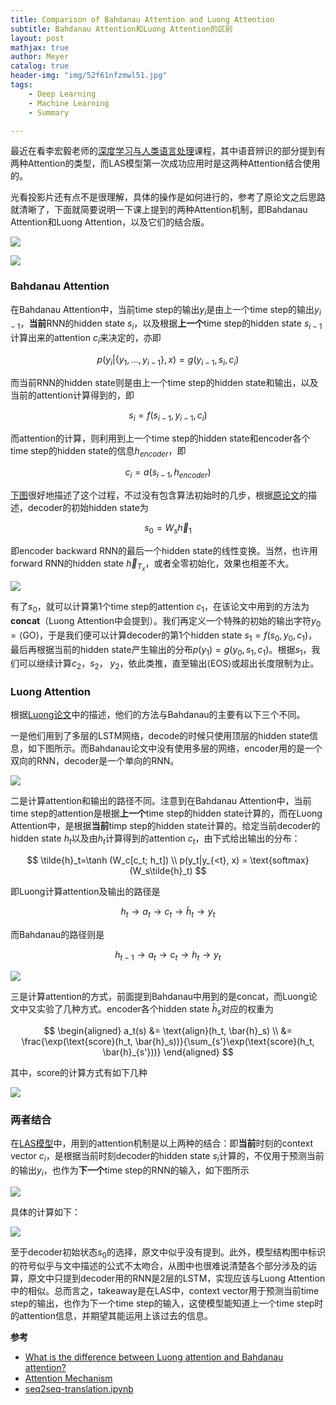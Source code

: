 ```yaml
---
title: Comparison of Bahdanau Attention and Luong Attention
subtitle: Bahdanau Attention和Luong Attention的区别
layout: post
mathjax: true
author: Meyer
catalog: true
header-img: "img/52f61nfzmwl51.jpg"
tags: 
    - Deep Learning
    - Machine Learning
    - Summary

---
```


最近在看李宏毅老师的[深度学习与人类语言处理](http://speech.ee.ntu.edu.tw/~tlkagk/courses_DLHLP20.html)课程，其中语音辨识的部分提到有两种Attention的类型，而LAS模型第一次成功应用时是这两种Attention结合使用的。

光看投影片还有点不是很理解，具体的操作是如何进行的，参考了原论文之后思路就清晰了，下面就简要说明一下课上提到的两种Attention机制，即Bahdanau Attention和Luong Attention，以及它们的结合版。

![](/img/in-post/attention/back_to_attention.png)

![](/img/in-post/attention/back_to_attention2.png)

### Bahdanau Attention

在Bahdanau Attention中，当前time step的输出$y_i$是由上一个time step的输出$y_{i-1}$，**当前**RNN的hidden state $s_i$，以及根据**上一个**time step的hidden state $s_{i-1}$ 计算出来的attention $c_i$来决定的，亦即
  
$$
p(y_i|\{y_1, ..., y_{i-1}\}, x)=g(y_{i-1}, s_i, c_i)
$$

而当前RNN的hidden state则是由上一个time step的hidden state和输出，以及当前的attention计算得到的，即

$$
s_i=f(s_{i-1},y_{i-1},c_i)
$$

而attention的计算，则利用到上一个time step的hidden state和encoder各个time step的hidden state的信息$h_{encoder}$，即

$$
c_i=a(s_{i-1}, h_{encoder})
$$  

  
[下图](https://github.com/lvapeab/nmt-keras)很好地描述了这个过程，不过没有包含算法初始时的几步，根据[原论文](https://arxiv.org/abs/1409.0473)的描述，decoder的初始hidden state为
  
$$
s_0=W_s \overleftarrow{h}_1
$$
  
即encoder backward RNN的最后一个hidden state的线性变换。当然，也许用forward RNN的hidden state $\overrightarrow{h}_{T_x}$，或者全零初始化，效果也相差不大。

![](/img/in-post/attention/attention_nmt_model.png)

有了$s_0$，就可以计算第1个time step的attention $c_1$，在该论文中用到的方法为**concat**（Luong Attention中会提到）。我们再定义一个特殊的初始的输出字符$y_0 = \left \langle \text{GO} \right \rangle$，于是我们便可以计算decoder的第1个hidden state $s_1 = f(s_0, y_0, c_1)$，最后再根据当前的hidden state产生输出的分布$p(y_1)=g(y_{0}, s_1, c_1)$。根据$s_1$，我们可以继续计算$c_2$，$s_2$， $y_2$，依此类推，直至输出$\langle \text{EOS} \rangle$或超出长度限制为止。


### Luong Attention

根据[Luong论文](https://arxiv.org/abs/1508.04025)中的描述，他们的方法与Bahdanau的主要有以下三个不同。

一是他们用到了多层的LSTM网络，decode的时候只使用顶层的hidden state信息，如下图所示。而Bahdanau论文中没有使用多层的网络，encoder用的是一个双向的RNN，decoder是一个单向的RNN。

![](/img/in-post/attention/figure_1.jpg)

二是计算attention和输出的路径不同。注意到在Bahdanau Attention中，当前time step的attention是根据**上一个**time step的hidden state计算的，而在Luong Attention中，是根据**当前**timp step的hidden state计算的。给定当前decoder的hidden state $h_t$以及由$h_t$计算得到的attention $c_t$，由下式给出输出的分布：

$$
\tilde{h}_t=\tanh (W_c[c_t; h_t])  \\
p(y_t|y_{<t}, x) = \text{softmax}(W_s\tilde{h}_t)
$$

即Luong计算attention及输出的路径是

$$h_t \rightarrow a_t \rightarrow c_t \rightarrow \tilde{h}_t \rightarrow y_t$$

而Bahdanau的路径则是

$$h_{t-1} \rightarrow a_t \rightarrow c_t \rightarrow h_t \rightarrow y_t$$

![](/img/in-post/attention/figure_2.jpg)

三是计算attention的方式，前面提到Bahdanau中用到的是concat，而Luong论文中又实验了几种方式。encoder各个hidden state $\bar{h}_s$对应的权重为

$$
\begin{aligned}
a_t(s) &= \text{align}(h_t, \bar{h}_s)  \\
&= \frac{\exp(\text{score}(h_t, \bar{h}_s))}{\sum_{s'}\exp(\text{score}(h_t, \bar{h}_{s'}))}
\end{aligned}
$$

其中，score的计算方式有如下几种

![](/img/in-post/attention/score.jpg)

### 两者结合

在[LAS模型](https://arxiv.org/abs/1508.01211)中，用到的attention机制是以上两种的结合：即**当前**时刻的context vector $c_i$，是根据当前时刻decoder的hidden state $s_i$计算的，不仅用于预测当前的输出$y_i$，也作为**下一个**time step的RNN的输入，如下图所示

![](/img/in-post/attention/las_model.jpg)

具体的计算如下：

![](/img/in-post/attention/las_formula.jpg)

至于decoder初始状态$s_0$的选择，原文中似乎没有提到。此外，模型结构图中标识的符号似乎与文中描述的公式不太吻合，从图中也很难说清楚各个部分涉及的运算，原文中只提到decoder用的RNN是2层的LSTM，实现应该与Luong Attention中的相似。总而言之，takeaway是在LAS中，context vector用于预测当前time step的输出，也作为下一个time step的输入，这使模型能知道上一个time step时的attention信息，并期望其能运用上该过去的信息。
  
**参考**  
- [What is the difference between Luong attention and Bahdanau attention?](https://stackoverflow.com/questions/44238154/what-is-the-difference-between-luong-attention-and-bahdanau-attention)
- [Attention Mechanism](https://blog.floydhub.com/attention-mechanism/)
- [seq2seq-translation.ipynb](https://github.com/spro/practical-pytorch/blob/master/seq2seq-translation/seq2seq-translation.ipynb)